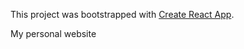 This project was bootstrapped with [Create React App](https://github.com/facebookincubator/create-react-app).

My personal website